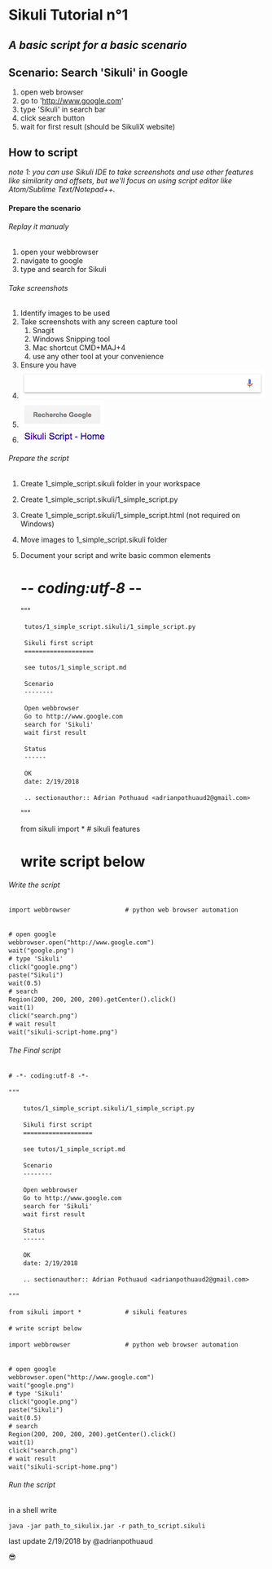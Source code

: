 Sikuli Tutorial n°1
===================

*A basic script for a basic scenario*
------------------------------------

Scenario: Search 'Sikuli' in Google
-------------------------

1. open web browser
2. go to 'http://www.google.com'
3. type 'Sikuli' in search bar
4. click search button
5. wait for first result (should be SikuliX website)

How to script
-------------

*note 1: you can use Sikuli IDE to take screenshots and use other features like similarity and offsets, but we'll focus on using script editor like Atom/Sublime Text/Notepad++.*

#### Prepare the scenario

###### Replay it manualy

1. open your webbrowser
2. navigate to google
3. type and search for Sikuli

###### Take screenshots
1. Identify images to be used
2. Take screenshots with any screen capture tool
    1. Snagit
    2. Windows Snipping tool
    3. Mac shortcut CMD+MAJ+4
    4. use any other tool at your convenience
3. Ensure you have
  1. ![google.png](1_simple_script.sikuli/google.png)
  2. ![search.png](1_simple_script.sikuli/Search.png)
  3. ![sikuli-script-home.png](1_simple_script.sikuli/sikuli-script-home.png)

###### Prepare the script
1. Create 1_simple_script.sikuli folder in your workspace
2. Create 1_simple_script.sikuli/1_simple_script.py
3. Create 1_simple_script.sikuli/1_simple_script.html (not required on Windows)
4. Move images to 1_simple_script.sikuli folder
5. Document your script and write basic common elements


  	# -*- coding:utf-8 -*-

    """

        tutos/1_simple_script.sikuli/1_simple_script.py

        Sikuli first script
        ===================

        see tutos/1_simple_script.md

        Scenario
        --------

        Open webbrowser
        Go to http://www.google.com
        search for 'Sikuli'
        wait first result

        Status
        ------

        OK
        date: 2/19/2018

        .. sectionauthor:: Adrian Pothuaud <adrianpothuaud2@gmail.com>

    """

    from sikuli import *            # sikuli features

    # write script below

###### Write the script

    import webbrowser               # python web browser automation


    # open google
    webbrowser.open("http://www.google.com")
    wait("google.png")
    # type 'Sikuli'
    click("google.png")
    paste("Sikuli")
    wait(0.5)
    # search
    Region(200, 200, 200, 200).getCenter().click()
    wait(1)
    click("search.png")
    # wait result
    wait("sikuli-script-home.png")

###### The Final script

    # -*- coding:utf-8 -*-

    """

        tutos/1_simple_script.sikuli/1_simple_script.py

        Sikuli first script
        ===================

        see tutos/1_simple_script.md

        Scenario
        --------

        Open webbrowser
        Go to http://www.google.com
        search for 'Sikuli'
        wait first result

        Status
        ------

        OK
        date: 2/19/2018

        .. sectionauthor:: Adrian Pothuaud <adrianpothuaud2@gmail.com>

    """

    from sikuli import *            # sikuli features

    # write script below

    import webbrowser               # python web browser automation


    # open google
    webbrowser.open("http://www.google.com")
    wait("google.png")
    # type 'Sikuli'
    click("google.png")
    paste("Sikuli")
    wait(0.5)
    # search
    Region(200, 200, 200, 200).getCenter().click()
    wait(1)
    click("search.png")
    # wait result
    wait("sikuli-script-home.png")

###### Run the script
in a shell write


	java -jar path_to_sikulix.jar -r path_to_script.sikuli


last update 2/19/2018 by @adrianpothuaud

:sunglasses:
